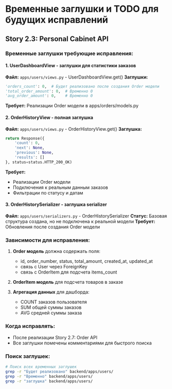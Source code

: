 # Временные заглушки и TODO для будущих исправлений

## Story 2.3: Personal Cabinet API

### Временные заглушки требующие исправления:

#### 1. UserDashboardView - заглушки для статистики заказов
**Файл:** `apps/users/views.py` - UserDashboardView.get()
**Заглушки:**
```python
'orders_count': 0,  # Будет реализовано после создания Order модели
'total_order_amount': 0,  # Временно 0  
'avg_order_amount': 0,    # Временно 0
```
**Требует:** Реализации Order модели в apps/orders/models.py

#### 2. OrderHistoryView - полная заглушка
**Файл:** `apps/users/views.py` - OrderHistoryView.get()
**Заглушка:**
```python
return Response({
    'count': 0,
    'next': None, 
    'previous': None,
    'results': []
}, status=status.HTTP_200_OK)
```
**Требует:** 
- Реализации Order модели
- Подключения к реальным данным заказов
- Фильтрации по статусу и датам

#### 3. OrderHistorySerializer - заглушка serializer
**Файл:** `apps/users/serializers.py` - OrderHistorySerializer
**Статус:** Базовая структура создана, но не подключена к реальной модели
**Требует:** Обновления после создания Order модели

### Зависимости для исправления:

1. **Order модель** должна содержать поля:
   - id, order_number, status, total_amount, created_at, updated_at
   - связь с User через ForeignKey
   - связь с OrderItem для подсчета items_count

2. **OrderItem модель** для подсчета товаров в заказе

3. **Агрегация данных** для дашборда:
   - COUNT заказов пользователя  
   - SUM общей суммы заказов
   - AVG средней суммы заказа

### Когда исправлять:
- После реализации Story 2.7: Order API
- Все заглушки помечены комментариями для быстрого поиска

### Поиск заглушек:
```bash
# Поиск всех временных заглушек
grep -r "Будет реализовано" backend/apps/users/
grep -r "Временно" backend/apps/users/
grep -r "заглушка" backend/apps/users/
```